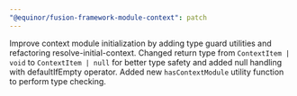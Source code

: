 ```yaml
---
"@equinor/fusion-framework-module-context": patch
---
```


Improve context module initialization by adding type guard utilities and refactoring resolve-initial-context. Changed return type from `ContextItem | void` to `ContextItem | null` for better type safety and added null handling with defaultIfEmpty operator. Added new `hasContextModule` utility function to perform type checking.
